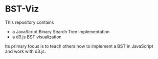 # BST-Viz

This repository contains

- a JavaScript Binary Search Tree implementation
- a d3.js BST visualization

Its primary focus is to teach others how to implement a BST in JavaScript and work with d3.js.
